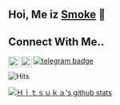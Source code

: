 ## Hoi, Me iz [Smoke](https://t.me/I_m_smoke) 🤪


## Connect With Me.. 
<a href="https://github.com/Smoke-007">
  <img align="left" alt="Hitsuka's Github" width="22px" src="https://cdn.jsdelivr.net/npm/simple-icons@v3/icons/github.svg" />
</a>
<a href="https://t.me/I_m_smoke">
  <img align="left" alt="Hitsuka's Telegram" width="22px" src="https://cdn.jsdelivr.net/npm/simple-icons@v3/icons/telegram.svg" />
</a>


[![telegram badge](https://img.shields.io/badge/Smoke-007-30302f?style=flat&logo=telegram)](https://t.me/I_m_smoke)


![Hits](https://hits.seeyoufarm.com/api/count/incr/badge.svg?url=https://github.com/Smoke-007/)




<a href="https://github.com/Smoke-007">
 <img align="center" src="https://github-readme-stats.vercel.app/api?username=Smoke-007&show_icons=true&theme=dark&line_height=30" alt="Ｈｉｔｓｕｋａ's github stats"/>
</a>
<div align="center">
